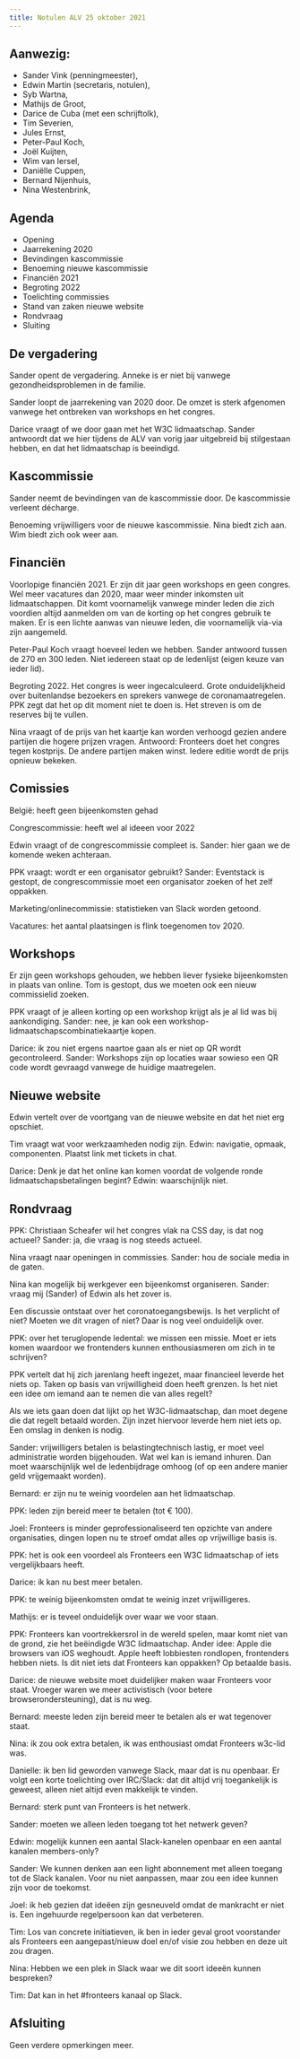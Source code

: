 ```yaml
---
title: Notulen ALV 25 oktober 2021
---
```


## Aanwezig:

-   Sander Vink (penningmeester),
-   Edwin Martin (secretaris, notulen),
-   Syb Wartna,
-   Mathijs de Groot,
-   Darice de Cuba (met een schrijftolk),
-   Tim Severien,
-   Jules Ernst,
-   Peter-Paul Koch,
-   Joël Kuijten,
-   Wim van Iersel,
-   Daniëlle Cuppen,
-   Bernard Nijenhuis,
-   Nina Westenbrink,

## Agenda

-   Opening
-   Jaarrekening 2020
-   Bevindingen kascommissie
-   Benoeming nieuwe kascommissie
-   Financiën 2021
-   Begroting 2022
-   Toelichting commissies
-   Stand van zaken nieuwe website
-   Rondvraag
-   Sluiting

## De vergadering

Sander opent de vergadering. Anneke is er niet bij vanwege gezondheidsproblemen in de familie.

Sander loopt de jaarrekening van 2020 door. De omzet is sterk afgenomen vanwege het ontbreken van workshops en het congres.

Darice vraagt of we door gaan met het W3C lidmaatschap. Sander antwoordt dat we hier tijdens de ALV van vorig jaar uitgebreid bij stilgestaan hebben, en dat het lidmaatschap is beeindigd.

## Kascommissie

Sander neemt de bevindingen van de kascommissie door. De kascommissie verleent décharge.

Benoeming vrijwilligers voor de nieuwe kascommissie.
Nina biedt zich aan. Wim biedt zich ook weer aan.

## Financiën

Voorlopige financiën 2021. Er zijn dit jaar geen workshops en geen congres.
Wel meer vacatures dan 2020, maar weer minder inkomsten uit lidmaatschappen.
Dit komt voornamelijk vanwege minder leden die zich voordien altijd aanmelden om van de korting op het congres gebruik te maken.
Er is een lichte aanwas van nieuwe leden, die voornamelijk via-via zijn aangemeld.

Peter-Paul Koch vraagt hoeveel leden we hebben. Sander antwoord tussen de 270 en 300 leden. Niet iedereen staat op de ledenlijst (eigen keuze van ieder lid).

Begroting 2022. Het congres is weer ingecalculeerd. Grote onduidelijkheid over buitenlandse bezoekers en sprekers vanwege de coronamaatregelen.
PPK zegt dat het op dit moment niet te doen is.
Het streven is om de reserves bij te vullen.

Nina vraagt of de prijs van het kaartje kan worden verhoogd gezien andere partijen die hogere prijzen vragen.
Antwoord: Fronteers doet het congres tegen kostprijs. De andere partijen maken winst. Iedere editie wordt de prijs opnieuw bekeken.

## Comissies

België: heeft geen bijeenkomsten gehad

Congrescommissie: heeft wel al ideeen voor 2022

Edwin vraagt of de congrescommissie compleet is. Sander: hier gaan we
de komende weken achteraan.

PPK vraagt: wordt er een organisator gebruikt? Sander: Eventstack is gestopt, de congrescommissie moet een organisator zoeken of het zelf oppakken.

Marketing/onlinecommissie: statistieken van Slack worden getoond.

Vacatures: het aantal plaatsingen is flink toegenomen tov 2020.

## Workshops

Er zijn geen workshops gehouden, we hebben liever fysieke bijeenkomsten in plaats van online. Tom is gestopt, dus we
moeten ook een nieuw commissielid zoeken.

PPK vraagt of je alleen korting op een workshop krijgt als je al lid was bij aankondiging. Sander: nee, je
kan ook een workshop-lidmaatschapscombinatiekaartje kopen.

Darice: ik zou niet ergens naartoe gaan als er niet op QR wordt gecontroleerd.
Sander: Workshops zijn op locaties waar sowieso een QR code wordt gevraagd vanwege de huidige maatregelen.

## Nieuwe website

Edwin vertelt over de voortgang van de nieuwe website en dat het niet erg opschiet.

Tim vraagt wat voor werkzaamheden nodig zijn. Edwin: navigatie, opmaak, componenten. Plaatst link met tickets in chat.

Darice: Denk je dat het online kan komen voordat de volgende ronde lidmaatschapsbetalingen begint? Edwin: waarschijnlijk niet.

## Rondvraag

PPK: Christiaan Scheafer wil het congres vlak na CSS day, is dat nog actueel?
Sander: ja, die vraag is nog steeds actueel.

Nina vraagt naar openingen in commissies. Sander: hou de sociale media in de gaten.

Nina kan mogelijk bij werkgever een bijeenkomst organiseren. Sander: vraag mij (Sander) of Edwin als het zover is.

Een discussie ontstaat over het coronatoegangsbewijs. Is het verplicht of niet? Moeten we dit vragen of niet? Daar is nog veel onduidelijk over.

PPK: over het teruglopende ledental: we missen een missie. Moet er iets komen waardoor
we frontenders kunnen enthousiasmeren om zich in te schrijven?

PPK vertelt dat hij zich jarenlang heeft ingezet, maar financieel leverde het niets op. Taken op basis van vrijwilligheid doen heeft grenzen.
Is het niet een idee om iemand aan te nemen die van alles regelt?

Als we iets gaan doen dat lijkt op het W3C-lidmaatschap, dan moet degene die dat regelt betaald worden. Zijn inzet hiervoor leverde hem niet iets op. Een omslag in denken is nodig.

Sander: vrijwilligers betalen is belastingtechnisch lastig, er moet veel administratie worden bijgehouden.
Wat wel kan is iemand inhuren. Dan moet waarschijnlijk wel de ledenbijdrage omhoog (of op een andere manier geld vrijgemaakt worden).

Bernard: er zijn nu te weinig voordelen aan het lidmaatschap.

PPK: leden zijn bereid meer te betalen (tot € 100).

Joel: Fronteers is minder geprofessionaliseerd ten opzichte van andere organisaties, dingen lopen nu te stroef omdat alles op vrijwillige basis is.

PPK: het is ook een voordeel als Fronteers een W3C lidmaatschap of iets vergelijkbaars heeft.

Darice: ik kan nu best meer betalen.

PPK: te weinig bijeenkomsten omdat te weinig inzet vrijwilligeres.

Mathijs: er is teveel onduidelijk over waar we voor staan.

PPK: Fronteers kan voortrekkersrol in de wereld spelen, maar komt niet van de grond, zie het beëindigde W3C lidmaatschap. Ander idee: Apple die browsers van iOS weghoudt. Apple heeft lobbiesten rondlopen, frontenders hebben niets. Is dit niet iets dat Fronteers kan oppakken? Op betaalde basis.

Darice: de nieuwe website moet duidelijker maken waar Fronteers voor staat.
Vroeger waren we meer activistisch (voor betere browserondersteuning), dat is nu weg.

Bernard: meeste leden zijn bereid meer te betalen als er wat tegenover staat.

Nina: ik zou ook extra betalen, ik was enthousiast omdat Fronteers w3c-lid was.

Danielle: ik ben lid geworden vanwege Slack, maar dat is nu openbaar. Er volgt een korte toelichting over IRC/Slack: dat dit altijd vrij toegankelijk is geweest, alleen niet altijd even makkelijk te vinden.

Bernard: sterk punt van Fronteers is het netwerk.

Sander: moeten we alleen leden toegang tot het netwerk geven?

Edwin: mogelijk kunnen een aantal Slack-kanelen openbaar en een aantal kanalen members-only?

Sander: We kunnen denken aan een light abonnement met alleen toegang tot de Slack kanalen. Voor nu niet aanpassen, maar zou een idee kunnen zijn voor de toekomst.

Joel: ik heb gezien dat ideëen zijn gesneuveld omdat de mankracht er niet is. Een ingehuurde regelpersoon kan dat verbeteren.

Tim: Los van concrete initiatieven, ik ben in ieder geval groot voorstander als Fronteers een aangepast/nieuw doel en/of visie zou hebben en deze uit zou dragen.

Nina: Hebben we een plek in Slack waar we dit soort ideeën kunnen bespreken?

Tim: Dat kan in het #fronteers kanaal op Slack.

## Afsluiting

Geen verdere opmerkingen meer.
